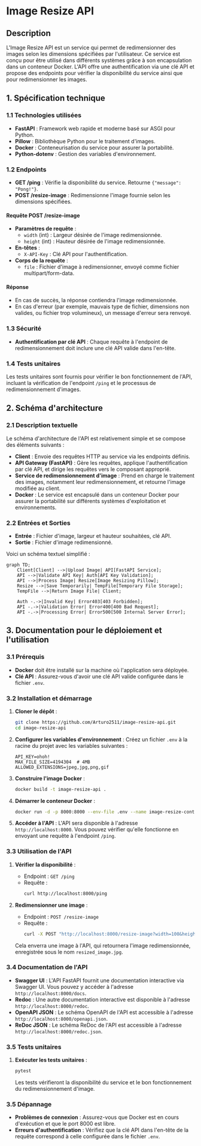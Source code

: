 
# Image Resize API

## Description

L'Image Resize API est un service qui permet de redimensionner des images selon les dimensions spécifiées par l'utilisateur. Ce service est conçu pour être utilisé dans différents systèmes grâce à son encapsulation dans un conteneur Docker. L'API offre une authentification via une clé API et propose des endpoints pour vérifier la disponibilité du service ainsi que pour redimensionner les images.

## 1. Spécification technique

### 1.1 Technologies utilisées
- **FastAPI** : Framework web rapide et moderne basé sur ASGI pour Python.
- **Pillow** : Bibliothèque Python pour le traitement d'images.
- **Docker** : Conteneurisation du service pour assurer la portabilité.
- **Python-dotenv** : Gestion des variables d'environnement.

### 1.2 Endpoints
- **GET /ping** : Vérifie la disponibilité du service. Retourne `{"message": "Pong!"}`.
- **POST /resize-image** : Redimensionne l'image fournie selon les dimensions spécifiées.

#### Requête POST /resize-image
- **Paramètres de requête** :
  - `width` (int) : Largeur désirée de l'image redimensionnée.
  - `height` (int) : Hauteur désirée de l'image redimensionnée.
- **En-têtes** :
  - `X-API-Key` : Clé API pour l'authentification.
- **Corps de la requête** :
  - `file` : Fichier d'image à redimensionner, envoyé comme fichier multipart/form-data.

#### Réponse
- En cas de succès, la réponse contiendra l'image redimensionnée.
- En cas d'erreur (par exemple, mauvais type de fichier, dimensions non valides, ou fichier trop volumineux), un message d'erreur sera renvoyé.

### 1.3 Sécurité
- **Authentification par clé API** : Chaque requête à l'endpoint de redimensionnement doit inclure une clé API valide dans l'en-tête.

### 1.4 Tests unitaires
Les tests unitaires sont fournis pour vérifier le bon fonctionnement de l'API, incluant la vérification de l'endpoint `/ping` et le processus de redimensionnement d'images.

## 2. Schéma d'architecture

### 2.1 Description textuelle

Le schéma d'architecture de l'API est relativement simple et se compose des éléments suivants :

- **Client** : Envoie des requêtes HTTP au service via les endpoints définis.
- **API Gateway (FastAPI)** : Gère les requêtes, applique l'authentification par clé API, et dirige les requêtes vers le composant approprié.
- **Service de redimensionnement d'image** : Prend en charge le traitement des images, notamment leur redimensionnement, et retourne l'image modifiée au client.
- **Docker** : Le service est encapsulé dans un conteneur Docker pour assurer la portabilité sur différents systèmes d'exploitation et environnements.

### 2.2 Entrées et Sorties
- **Entrée** : Fichier d'image, largeur et hauteur souhaitées, clé API.
- **Sortie** : Fichier d'image redimensionné.

Voici un schéma textuel simplifié :
```mermaid
graph TD;
    Client[Client] -->|Upload Image| API[FastAPI Service];
    API -->|Validate API Key| Auth[API Key Validation];
    API -->|Process Image| Resize[Image Resizing Pillow];
    Resize -->|Save Temporarily| TempFile[Temporary File Storage];
    TempFile -->|Return Image File| Client;
    
    Auth -.->|Invalid Key| Error403[403 Forbidden];
    API -.->|Validation Error| Error400[400 Bad Request];
    API -.->|Processing Error| Error500[500 Internal Server Error];
```

## 3. Documentation pour le déploiement et l'utilisation

### 3.1 Prérequis
- **Docker** doit être installé sur la machine où l'application sera déployée.
- **Clé API** : Assurez-vous d'avoir une clé API valide configurée dans le fichier `.env`.

### 3.2 Installation et démarrage

1. **Cloner le dépôt** :
   ```bash
   git clone https://github.com/Arturo2511/image-resize-api.git
   cd image-resize-api
   ```

2. **Configurer les variables d'environnement** :
   Créez un fichier `.env` à la racine du projet avec les variables suivantes :
   ```plaintext
   API_KEY=ohoh!
   MAX_FILE_SIZE=4194304  # 4MB
   ALLOWED_EXTENSIONS=jpeg,jpg,png,gif
   ```

3. **Construire l'image Docker** :
   ```bash
   docker build -t image-resize-api .
   ```

4. **Démarrer le conteneur Docker** :
   ```bash
   docker run -d -p 8000:8000 --env-file .env --name image-resize-container image-resize-api
   ```

5. **Accéder à l'API** :
   L'API sera disponible à l'adresse `http://localhost:8000`. Vous pouvez vérifier qu'elle fonctionne en envoyant une requête à l'endpoint `/ping`.

### 3.3 Utilisation de l'API

1. **Vérifier la disponibilité** :
   - Endpoint : `GET /ping`
   - Requête :
     ```bash
     curl http://localhost:8000/ping
     ```

2. **Redimensionner une image** :
   - Endpoint : `POST /resize-image`
   - Requête :
     ```bash
     curl -X POST "http://localhost:8000/resize-image?width=100&height=100"      -H "X-API-Key: ohoh!"      -F "file=@path_to_your_image.jpg"      --output resized_image.jpg
     ```

   Cela enverra une image à l'API, qui retournera l'image redimensionnée, enregistrée sous le nom `resized_image.jpg`.

### 3.4 Documentation de l'API
    
- **Swagger UI** : L'API FastAPI fournit une documentation interactive via Swagger UI. Vous pouvez y accéder à l'adresse `http://localhost:8000/docs`.
- **Redoc** : Une autre documentation interactive est disponible à l'adresse `http://localhost:8000/redoc`.
- **OpenAPI JSON** : Le schéma OpenAPI de l'API est accessible à l'adresse `http://localhost:8000/openapi.json`.
- **ReDoc JSON** : Le schéma ReDoc de l'API est accessible à l'adresse `http://localhost:8000/redoc.json`.

### 3.5 Tests unitaires

1. **Exécuter les tests unitaires** :
   ```bash
   pytest
   ```

   Les tests vérifieront la disponibilité du service et le bon fonctionnement du redimensionnement d'image.

### 3.5 Dépannage

- **Problèmes de connexion** : Assurez-vous que Docker est en cours d'exécution et que le port 8000 est libre.
- **Erreurs d'authentification** : Vérifiez que la clé API dans l'en-tête de la requête correspond à celle configurée dans le fichier `.env`.
